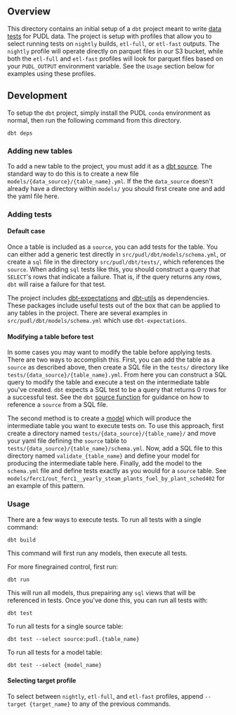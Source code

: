 ## Overview
This directory contains an initial setup of a `dbt` project meant to write
[data tests](https://docs.getdbt.com/docs/build/data-tests) for PUDL data. The
project is setup with profiles that allow you to select running tests on `nightly`
builds, `etl-full`, or `etl-fast` outputs. The `nightly` profile will operate
directly on parquet files in our S3 bucket, while both the `etl-full` and `etl-fast`
profiles will look for parquet files based on your `PUDL_OUTPUT` environment
variable. See the `Usage` section below for examples using these profiles.


## Development
To setup the `dbt` project, simply install the PUDL `conda` environment as normal,
then run the following command from this directory.

```
dbt deps
```

### Adding new tables
To add a new table to the project, you must add it as a
[dbt source](https://docs.getdbt.com/docs/build/sources). The standard way to do
this is to create a new file `models/{data_source}/{table_name}.yml`. If the the
`data_source` doesn't already have a directory within `models/` you should first
create one and add the yaml file here.

### Adding tests
#### Default case
Once a table is included as a `source`, you can add tests for the table. You can
either add a generic test directly in `src/pudl/dbt/models/schema.yml`, or create
a `sql` file in the directory `src/pudl/dbt/tests/`, which references the `source`.
When adding `sql` tests like this, you should construct a query that `SELECT`'s rows
that indicate a failure. That is, if the query returns any rows, `dbt` will raise a
failure for that test.

The project includes [dbt-expectations](https://github.com/calogica/dbt-expectations)
and [dbt-utils](https://github.com/dbt-labs/dbt-utils) as dependencies. These
packages include useful tests out of the box that can be applied to any tables
in the project. There are several examples in `src/pudl/dbt/models/schema.yml` which
use `dbt-expectations`.

#### Modifying a table before test
In some cases you may want to modify the table before applying tests. There are two
ways to accomplish this. First, you can add the table as a `source` as described
above, then create a SQL file in the `tests/` directory like
`tests/{data_source}/{table_name}.yml`. From here you can construct a SQL query to
modify the table and execute a test on the intermediate table you've created. `dbt`
expects a SQL test to be a query that returns 0 rows for a successful test. See
the `dbt` [source function](https://docs.getdbt.com/reference/dbt-jinja-functions/source)
for guidance on how to reference a `source` from a SQL file.

The second method is to create a [model](https://docs.getdbt.com/docs/build/models)
which will produce the intermediate table you want to execute tests on. To use this
approach, first create a directory named `tests/{data_source}/{table_name}/` and move
your yaml file defining the `source` table to `tests/{data_source}/{table_name}/schema.yml`.
Now, add a SQL file to this directory named `validate_{table_name}` and define your model
for producing the intermediate table here. Finally, add the model to the `schema.yml` file
and define tests exactly as you would for a `source` table. See
`models/ferc1/out_ferc1__yearly_steam_plants_fuel_by_plant_sched402` for an example of this
pattern.

### Usage
There are a few ways to execute tests. To run all tests with a single command:

```
dbt build
```

This command will first run any models, then execute all tests.

For more finegrained control, first run:

```
dbt run
```

This will run all models, thus prepairing any `sql` views that will be referenced in
tests. Once you've done this, you can run all tests with:

```
dbt test
```

To run all tests for a single source table:

```
dbt test --select source:pudl.{table_name}
```

To run all tests for a model table:

```
dbt test --select {model_name}
```

#### Selecting target profile
To select between `nightly`, `etl-full`, and `etl-fast` profiles, append
`--target {target_name}` to any of the previous commands.
